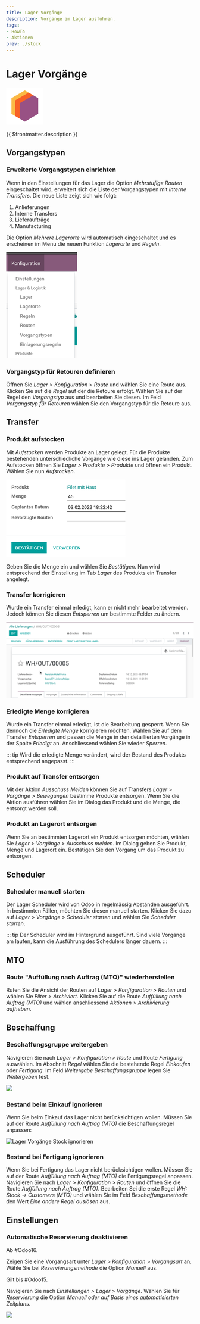 ```yaml
---
title: Lager Vorgänge
description: Vorgänge im Lager ausführen.
tags:
- HowTo
- Aktionen
prev: ./stock
---
```

# Lager Vorgänge
![icons_odoo_stock](attachments/icons_odoo_stock.png)

{{ $frontmatter.description }}

## Vorgangstypen

### Erweiterte Vorgangstypen einrichten

Wenn in den Einstellungen für das Lager die Option *Mehrstufige Routen* eingeschaltet wird, erweitert sich die Liste der Vorgangstypen mit *Interne Transfers*. Die neue Liste zeigt sich wie folgt:

1. Anlieferungen
2. Interne Transfers
3. Lieferaufträge
4. Manufacturing

Die Option *Mehrere Lagerorte* wird automatisch eingeschaltet und es erscheinen im Menu die neuen Funktion *Lagerorte* und *Regeln*.

![](attachments/Lager%20Erweitertes%20Menu.png)

### Vorgangstyp für Retouren definieren

Öffnen Sie *Lager > Konfiguration > Route* und wählen Sie eine Route aus. Klicken Sie auf die *Regel* auf der die Retoure erfolgt. Wählen Sie auf der Regel den *Vorgangstyp* aus und bearbeiten Sie diesen. Im Feld *Vorgangstyp für Retouren* wählen Sie den Vorgangstyp für die Retoure aus.

## Transfer

### Produkt aufstocken

Mit *Aufstocken* werden Produkte an Lager gelegt. Für die Produkte bestehenden unterschiedliche Vorgänge wie diese ins Lager gelanden. Zum Aufstocken öffnen Sie *Lager > Produkte > Produkte* und öffnen ein Produkt. Wählen Sie nun *Aufstocken*.

![](attachments/Lager%20Produkt%20aufstocken.png)

Geben Sie die Menge ein und wählen Sie *Bestätigen*. Nun wird entsprechend der Einstellung im Tab *Lager* des Produkts ein Transfer angelegt.

### Transfer korrigieren

Wurde ein Transfer einmal erledigt, kann er nicht mehr bearbeitet werden. Jedoch können Sie diesen *Entsperren* um bestimmte Felder zu ändern.

![Lager Transfer entsperren](attachments/Lager%20Transfer%20entsperren.gif)

### Erledigte Menge korrigieren

Wurde ein Transfer einmal erledigt, ist die Bearbeitung gesperrt. Wenn Sie dennoch die *Erledigte Menge* korrigieren möchten. Wählen Sie auf dem Transfer *Entsperren* und passen die Menge in den detaillierten Vorgänge in der Spalte *Erledigt* an. Anschliessend wählen Sie wieder *Sperren*.

::: tip
Wird die erledigte Menge verändert, wird der Bestand des Produkts entsprechend angepasst.
:::

### Produkt auf Transfer entsorgen

Mit der Aktion *Ausschuss Melden* können Sie auf Transfers *Lager > Vorgänge > Bewegungen* bestimme Produkte entsorgen. Wenn Sie die Aktion ausführen wählen Sie im Dialog das Produkt und die Menge, die entsorgt werden soll.

### Produkt an Lagerort entsorgen

Wenn Sie an bestimmten Lagerort ein Produkt entsorgen möchten, wählen Sie *Lager > Vorgänge > Ausschuss melden*. Im Dialog geben Sie Produkt, Menge und Lagerort ein. Bestätigen Sie den Vorgang um das Produkt zu entsorgen.

## Scheduler

### Scheduler manuell starten

Der Lager Scheduler wird von Odoo in regelmässig Abständen ausgeführt. In bestimmten Fällen, möchten Sie diesen manuell starten. Klicken Sie dazu auf *Lager > Vorgänge > Scheduler starten* und wählen Sie *Scheduler starten*.

::: tip
Der Scheduler wird im Hintergrund ausgeführt. Sind viele Vorgänge am laufen, kann die Ausführung des Schedulers länger dauern.
:::

## MTO

### Route "Auffüllung nach Auftrag (MTO)" wiederherstellen

Rufen Sie die Ansicht der Routen auf *Lager > Konfiguration > Routen* und wählen Sie *Filter > Archiviert*. Klicken Sie auf die Route *Auffüllung nach Auftrag (MTO)* und wählen anschliessend *Aktionen > Archivierung aufheben*.

## Beschaffung

### Beschaffungsgruppe weitergeben

Navigieren Sie nach *Lager > Konfiguration > Route* und Route *Fertigung* auswählen. Im Abschnitt *Regel* wählen Sie die bestehende Regel *Einkaufen* oder *Fertigung*. Im Feld *Weitergabe Beschaffungsgruppe* legen Sie *Weitergeben* fest.

![](attachments/Lager%20Vorgänge%20Weitergabe%20Beschaffungsgruppe.png)

### Bestand beim Einkauf ignorieren

Wenn Sie beim Einkauf das Lager nicht berücksichtigen wollen. Müssen Sie auf der Route *Auffüllung nach Auftrag (MTO)* die Beschaffungsregel anpassen:

![Lager Vorgänge Stock ignorieren](attachments/Lager%20Vorgänge%20Stock%20ignorieren.gif)

### Bestand bei Fertigung ignorieren

Wenn Sie bei Fertigung das Lager nicht berücksichtigen wollen. Müssen Sie auf der Route *Auffüllung nach Auftrag (MTO)* die Fertigungsregel anpassen. Navigieren Sie nach *Lager > Konfiguration > Routen* und öffnen Sie die Route *Auffüllung nach Auftrag (MTO)*.  Bearbeiten Sei die erste Regel *WH: Stock → Customers (MTO)* und wählen Sie im Feld *Beschaffungsmethode* den Wert *Eine andere Regel auslösen* aus.

## Einstellungen

### Automatische Reservierung deaktivieren

Ab #Odoo16.

Zeigen Sie eine Vorgangsart unter *Lager > Konfiguration > Vorgangsart* an. Wähle Sie bei *Reservierungsmethode* die Option *Manuell* aus.

Gilt bis #Odoo15.

Navigieren Sie nach *Einstellungen > Lager > Vorgänge*. Wählen Sie für *Reservierung* die Option *Manuell oder auf Basis eines automatisierten Zeitplans*.

![](attachments/Lager%20Vorgänge%20Reservierung.png)